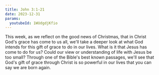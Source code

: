 ```yaml
---
title: John 3:1-21
date: 2023-12-31
params:
  youtubeId: 1WUdgdjKfio
---
```


This week, as we reflect on the good news of Christmas, that in Christ God's grace has come to us all, we'll take a deeper look at what God intends for this gift of grace to do in our lives. What is it that Jesus has come to do for us? Could our view or understanding of life with Jesus be too small? Through one of the Bible's best known passages, we'll see that God's gift of grace through Christ is so powerful in our lives that you can say we are born again.
